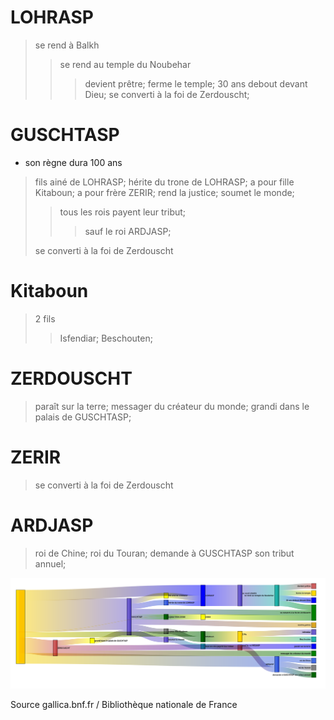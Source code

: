 # LOHRASP

> se rend à Balkh
>
> > se rend au temple du Noubehar
> >
> > > devient prêtre;
> > > ferme le temple;
> > > 30 ans debout devant Dieu;
> > > se converti à la foi de Zerdouscht;

# GUSCHTASP

- son règne dura 100 ans

> fils ainé de LOHRASP;
> hérite du trone de LOHRASP;
> a pour fille Kitaboun;
> a pour frère ZERIR;
> rend la justice;
> soumet le monde;
>
> > tous les rois payent leur tribut;
> >
> > > sauf le roi ARDJASP;
>
> se converti à la foi de Zerdouscht

# Kitaboun

> 2 fils
>
> > Isfendiar;
> > Beschouten;

# ZERDOUSCHT

> paraît sur la terre;
> messager du créateur du monde;
> grandi dans le palais de GUSCHTASP;

# ZERIR

> se converti à la foi de Zerdouscht

# ARDJASP

> roi de Chine;
> roi du Touran;
> demande à GUSCHTASP son tribut annuel;

![diagram](./diagram.fr.svg)

Source gallica.bnf.fr / Bibliothèque nationale de France
